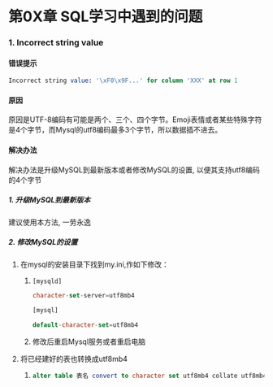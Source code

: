 # 第0X章 SQL学习中遇到的问题

### 1. Incorrect string value

#### 错误提示

```sql
Incorrect string value: '\xF0\x9F...' for column 'XXX' at row 1
```

#### 原因

原因是UTF-8编码有可能是两个、三个、四个字节。Emoji表情或者某些特殊字符是4个字节，而Mysql的utf8编码最多3个字节，所以数据插不进去。

#### 解决办法

解决办法是升级MySQL到最新版本或者修改MySQL的设置, 以便其支持utf8编码的4个字节

##### 1. 升级MySQL到最新版本

建议使用本方法, 一劳永逸

##### 2. 修改MySQL的设置

1. 在mysql的安装目录下找到my.ini,作如下修改： 

   1. ```sql
      [mysqld]
      
      character-set-server=utf8mb4
      
      [mysql]
      
      default-character-set=utf8mb4
      ```

   2. 修改后重启Mysql服务或者重启电脑

2. 将已经建好的表也转换成utf8mb4

   1. ```sql
      alter table 表名 convert to character set utf8mb4 collate utf8mb4_bin; 
      ```





